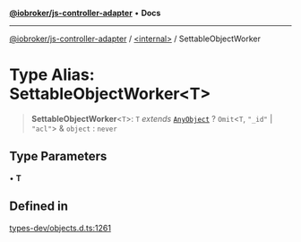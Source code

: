 [**@iobroker/js-controller-adapter**](../../README.md) • **Docs**

***

[@iobroker/js-controller-adapter](../../globals.md) / [\<internal\>](../README.md) / SettableObjectWorker

# Type Alias: SettableObjectWorker\<T\>

> **SettableObjectWorker**\<`T`\>: `T` *extends* [`AnyObject`](AnyObject.md) ? `Omit`\<`T`, `"_id"` \| `"acl"`\> & `object` : `never`

## Type Parameters

• **T**

## Defined in

[types-dev/objects.d.ts:1261](https://github.com/ioBroker/ioBroker.js-controller/blob/a32b7b151b5fe0ae96a8a5f086299f18b48e287b/packages/types-dev/objects.d.ts#L1261)
